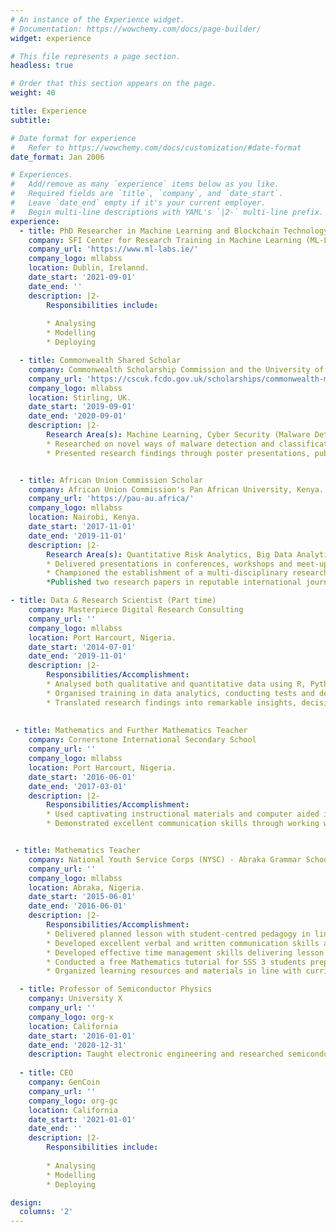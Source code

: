```yaml
---
# An instance of the Experience widget.
# Documentation: https://wowchemy.com/docs/page-builder/
widget: experience

# This file represents a page section.
headless: true

# Order that this section appears on the page.
weight: 40

title: Experience
subtitle: 

# Date format for experience
#   Refer to https://wowchemy.com/docs/customization/#date-format
date_format: Jan 2006

# Experiences.
#   Add/remove as many `experience` items below as you like.
#   Required fields are `title`, `company`, and `date_start`.
#   Leave `date_end` empty if it's your current employer.
#   Begin multi-line descriptions with YAML's `|2-` multi-line prefix.
experience:
  - title: PhD Researcher in Machine Learning and Blockchain Technology
    company: SFI Center for Research Training in Machine Learning (ML-LABS)
    company_url: 'https://www.ml-labs.ie/'
    company_logo: mllabss
    location: Dublin, Irelannd.
    date_start: '2021-09-01'
    date_end: ''
    description: |2-
        Responsibilities include:
        
        * Analysing
        * Modelling
        * Deploying

  - title: Commonwealth Shared Scholar
    company: Commonwealth Scholarship Commission and the University of Stirling, UK.
    company_url: 'https://cscuk.fcdo.gov.uk/scholarships/commonwealth-masters-scholarships/'
    company_logo: mllabss
    location: Stirling, UK.
    date_start: '2019-09-01'
    date_end: '2020-09-01'
    description: |2-
        Research Area(s): Machine Learning, Cyber Security (Malware Detection), FinTech.
        * Researched on novel ways of malware detection and classification using machine learning algorithms.
        * Presented research findings through poster presentations, publications and academic talks.


  - title: African Union Commission Scholar
    company: African Union Commission's Pan African University, Kenya.
    company_url: 'https://pau-au.africa/'
    company_logo: mllabss
    location: Nairobi, Kenya.
    date_start: '2017-11-01'
    date_end: '2019-11-01'
    description: |2-
        Research Area(s): Quantitative Risk Analytics, Big Data Analytics, Machine Learning, Financial Modelling
        * Delivered presentations in conferences, workshops and meet-ups, as a way of communicating my findings.
        * Championed the establishment of a multi-disciplinary research team developing innovative solutions to African challenges with the help of Mathematics, Artificial Intelligence and Data Science.
        *Published two research papers in reputable international journals with two currently undergoing review.

- title: Data & Research Scientist (Part time)
    company: Masterpiece Digital Research Consulting
    company_url: ''
    company_logo: mllabss
    location: Port Harcourt, Nigeria.
    date_start: '2014-07-01'
    date_end: '2019-11-01'
    description: |2-
        Responsibilities/Accomplishment:
        * Analysed both qualitative and quantitative data using R, Python, SPSS, MS Excel, EViews, etc.
        * Organised training in data analytics, conducting tests and developing client technical report.
        * Translated research findings into remarkable insights, decisions and actions.        
        
 
 - title: Mathematics and Further Mathematics Teacher
    company: Cornerstone International Secondary School
    company_url: ''
    company_logo: mllabss
    location: Port Harcourt, Nigeria.
    date_start: '2016-06-01'
    date_end: '2017-03-01'
    description: |2-
        Responsibilities/Accomplishment:
        * Used captivating instructional materials and computer aided instruction in teaching and learning situations.
        * Demonstrated excellent communication skills through working with parents/guardians, students and colleagues.


 - title: Mathematics Teacher
    company: National Youth Service Corps (NYSC) - Abraka Grammar School
    company_url: ''
    company_logo: mllabss
    location: Abraka, Nigeria.
    date_start: '2015-06-01'
    date_end: '2016-06-01'
    description: |2-
        Responsibilities/Accomplishment:
        * Delivered planned lesson with student-centred pedagogy in line with curriculum objectives.
        * Developed excellent verbal and written communication skills as a teacher, interacting with colleagues, young students and their parents.
        * Developed effective time management skills delivering lesson plans to a tight schedule.
        * Conducted a free Mathematics tutorial for SSS 3 students preparing for WASSCE.
        * Organized learning resources and materials in line with curriculum objectives. 

  - title: Professor of Semiconductor Physics
    company: University X
    company_url: ''
    company_logo: org-x
    location: California
    date_start: '2016-01-01'
    date_end: '2020-12-31'
    description: Taught electronic engineering and researched semiconductor physics.
    
  - title: CEO
    company: GenCoin
    company_url: ''
    company_logo: org-gc
    location: California
    date_start: '2021-01-01'
    date_end: ''
    description: |2-
        Responsibilities include:
        
        * Analysing
        * Modelling
        * Deploying

design:
  columns: '2'
---
```

